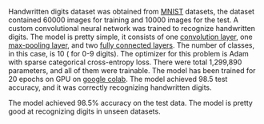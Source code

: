 
Handwritten digits dataset was obtained from [MNIST](http://yann.lecun.com/exdb/mnist/) datasets, the dataset contained 60000 images for training and 10000 images for the test. A custom convolutional neural network was trained to recognize handwritten digits. The model is pretty simple, it consists of one [convolution layer](https://www.tensorflow.org/api_docs/python/tf/keras/layers/Conv2D),  one [max-pooling layer](https://www.tensorflow.org/api_docs/python/tf/keras/layers/MaxPool2D), and two [fully connected layers](https://www.tensorflow.org/api_docs/python/tf/keras/layers/Dense). The number of classes, in this case, is 10 ( for 0-9 digits).  The optimizer for this problem is Adam with sparse categorical cross-entropy loss. There were total 1,299,890 parameters, and all of them were trainable. The model has been trained for 20 epochs on GPU on [google colab](https://colab.research.google.com/). The model achieved 98.5 test accuracy, and it was correctly recognizing handwritten digits. 

The model achieved 98.5% accuracy on the test data. The model is pretty good at recognizing digits in unseen datasets.
